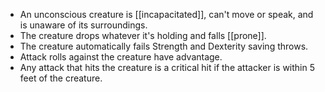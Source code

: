 - An unconscious creature is [[incapacitated]], can't move or speak, and is unaware of its surroundings.
- The creature drops whatever it's holding and falls [[prone]].
- The creature automatically fails Strength and Dexterity saving throws.
- Attack rolls against the creature have advantage.
- Any attack that hits the creature is a critical hit if the attacker is within 5 feet of the creature.